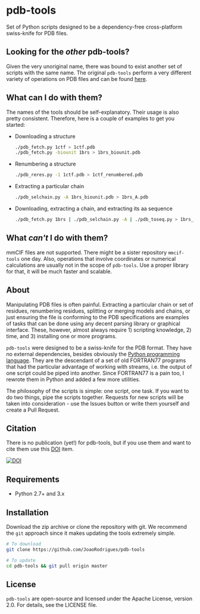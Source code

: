 pdb-tools
================================================
Set of Python scripts designed to be a dependency-free cross-platform 
swiss-knife for PDB files.


Looking for the _other_ pdb-tools?
----------------------------------
Given the very unoriginal name, there was bound to exist another set of scripts
with the same name. The original `pdb-tools` perform a very different variety of
operations on PDB files and can be found [here](https://github.com/harmslab/pdbtools).

What can I do with them?
------------------------
The names of the tools should be self-explanatory. Their usage is also pretty
consistent. Therefore, here is a couple of examples to get you started:

* Downloading a structure
   ```bash
   ./pdb_fetch.py 1ctf > 1ctf.pdb
   ./pdb_fetch.py -biounit 1brs > 1brs_biounit.pdb
   ```

* Renumbering a structure
   ```bash
   ./pdb_reres.py -1 1ctf.pdb > 1ctf_renumbered.pdb
   ```

* Extracting a particular chain
   ```bash
   ./pdb_selchain.py -A 1brs_biounit.pdb > 1brs_A.pdb
   ```

* Downloading, extracting a chain, and extracting its aa sequence
  ```bash
  ./pdb_fetch.py 1brs | ./pdb_selchain.py -A | ./pdb_toseq.py > 1brs_A.fasta
  ```

What _can't_ I do with them?
------------------------
mmCIF files are not supported. There might be a sister repository `mmcif-tools`
one day. Also, operations that involve coordinates or numerical calculations are
usually not in the scope of `pdb-tools`. Use a proper library for that, it will
be much faster and scalable.

About
---------
Manipulating PDB files is often painful. Extracting a particular chain or set of
residues, renumbering residues, splitting or merging models and chains, or just
ensuring the file is conforming to the PDB specifications are examples of tasks
that can be done using any decent parsing library or graphical interface. These,
however, almost always require 1) scripting knowledge, 2) time, and 3) installing
one or more programs.

`pdb-tools` were designed to be a swiss-knife for the PDB format. They have no
external dependencies, besides obviously the [Python programming language](http://www.python.org).
They are the descendant of a set of old FORTRAN77 programs that had the 
particular advantage of working with streams, i.e. the output of one script 
could be piped into another. Since FORTRAN77 is a pain too, I rewrote them in
Python and added a few more utilities. 

The philosophy of the scripts is simple: one script, one task. If you want to 
do two things, pipe the scripts together. Requests for new scripts will be taken
into consideration - use the Issues button or write them yourself and create a
Pull Request.

Citation
------------
There is no publication (yet!) for pdb-tools, but if you use them and want to
cite them use this [DOI](http://dx.doi.org/10.5281/zenodo.31158) item.

[![DOI](https://zenodo.org/badge/18453/haddocking/pdb-tools.svg)](https://zenodo.org/badge/latestdoi/18453/haddocking/pdb-tools)


Requirements
------------
* Python 2.7+ and 3.x

Installation
------------
Download the zip archive or clone the repository with git. We recommend the `git`
approach since it makes updating the tools extremely simple.

```bash
# To download
git clone https://github.com/JoaoRodrigues/pdb-tools

# To update
cd pdb-tools && git pull origin master
```

License
---------
`pdb-tools` are open-source and licensed under the Apache License, version 2.0.
For details, see the LICENSE file.